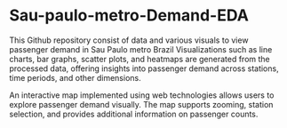 # Sau-paulo-metro-Demand-EDA
This Github repository consist of data and various visuals to view passenger demand in Sau Paulo metro Brazil
Visualizations such as line charts, bar graphs, scatter plots, and heatmaps are generated from the processed data, offering insights into passenger demand across stations, time periods, and other dimensions.

An interactive map implemented using web technologies allows users to explore passenger demand visually. The map supports zooming, station selection, and provides additional information on passenger counts.
